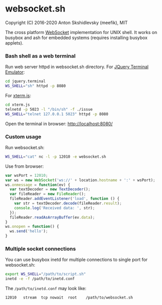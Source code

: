 # websocket.sh

Copyright (C) 2016-2020 Anton Skshidlevsky (meefik), MIT

The cross platform [WebSocket](https://tools.ietf.org/html/rfc6455) implementation for UNIX shell. It works on busybox and ash for embedded systems (requires installing busybox applets).

### Bash shell as a web terminal

Run web server httpd in websocket.sh directory. For [JQuery Terminal Emulator](http://terminal.jcubic.pl):
```sh
cd jquery.terminal
WS_SHELL="sh" httpd -p 8080
```
For [xterm.js](https://github.com/sourcelair/xterm.js):
```sh
cd xterm.js
telnetd -p 5023 -l "/bin/sh" -f ./issue
WS_SHELL="telnet 127.0.0.1 5023" httpd -p 8080
```
Open the terminal in browser: [http://localhost:8080/](http://localhost:8080/)

### Custom usage

Run websocket.sh:
```sh
WS_SHELL="cat" nc -l -p 12010 -e websocket.sh
```
Use from browser:
```js
var wsPort = 12010;
var ws = new WebSocket('ws://' + location.hostname + ':' + wsPort);
ws.onmessage = function(ev) {
  var textDecoder = new TextDecoder();
  var fileReader = new FileReader();
  fileReader.addEventListener('load', function () {
    var str = textDecoder.decode(fileReader.result);
    console.log('Received data: ', str);
  });
  fileReader.readAsArrayBuffer(ev.data);
}
ws.onopen = function() {
  ws.send('hello');
}
```

### Multiple socket connections

You can use busybox inetd for multiple connections to single port for websocket.sh:
```sh
export WS_SHELL="/path/to/script.sh"
inetd -e -f /path/to/inetd.conf
```

The `/path/to/inetd.conf` may look like:
```
12010	stream	tcp	nowait	root	/path/to/websocket.sh
```
